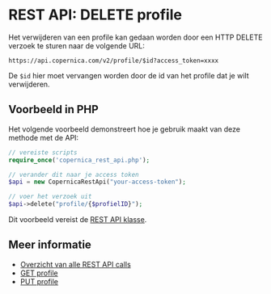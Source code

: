 # REST API: DELETE profile

Het verwijderen van een profile kan gedaan worden door een HTTP DELETE verzoek te sturen naar de volgende URL:

`https://api.copernica.com/v2/profile/$id?access_token=xxxx`

De `$id` hier moet vervangen worden door de id van het profile dat je wilt verwijderen.

## Voorbeeld in PHP

Het volgende voorbeeld demonstreert hoe je gebruik maakt van deze methode met de API:

```php
// vereiste scripts
require_once('copernica_rest_api.php');

// verander dit naar je access token
$api = new CopernicaRestApi("your-access-token");

// voer het verzoek uit
$api->delete("profile/{$profielID}");
```

Dit voorbeeld vereist de [REST API klasse](rest-php).

## Meer informatie

* [Overzicht van alle REST API calls](rest-api)
* [GET profile](rest-get-profile)
* [PUT profile](rest-put-profile)

